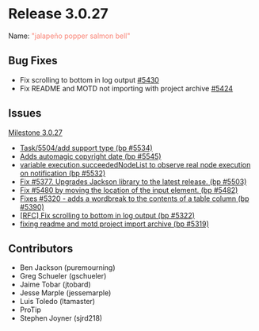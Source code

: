 # Release 3.0.27

Name: <span style="color: salmon"><span class="glyphicon glyphicon-bell"></span> "jalapeño popper salmon bell"</span>

## Bug Fixes

* Fix scrolling to bottom in log output [#5430](https://github.com/qwcontrol/qwcontrol/pull/5430)
* Fix README and MOTD not importing with project archive [#5424](https://github.com/qwcontrol/qwcontrol/pull/5424)

## Issues

[Milestone 3.0.27](https://github.com/qwcontrol/qwcontrol/milestone/128)

* [Task/5504/add support type (bp #5534)](https://github.com/qwcontrol/qwcontrol/pull/5551)
* [Adds automagic copyright date (bp #5545)](https://github.com/qwcontrol/qwcontrol/pull/5546)
* [variable execution.succeededNodeList to observe real node execution on notification (bp #5532)](https://github.com/qwcontrol/qwcontrol/pull/5536)
* [Fix #5377. Upgrades Jackson library to the latest release. (bp #5503)](https://github.com/qwcontrol/qwcontrol/pull/5510)
* [Fix #5480 by moving the location of the input element. (bp #5482)](https://github.com/qwcontrol/qwcontrol/pull/5490)
* [Fixes #5320 - adds a wordbreak to the contents of a table column (bp #5390)](https://github.com/qwcontrol/qwcontrol/pull/5437)
* [\[RFC\] Fix scrolling to bottom in log output (bp #5322)](https://github.com/qwcontrol/qwcontrol/pull/5430)
* [fixing readme and motd project import archive (bp #5319)](https://github.com/qwcontrol/qwcontrol/pull/5424)

## Contributors

* Ben Jackson (puremourning)
* Greg Schueler (gschueler)
* Jaime Tobar (jtobard)
* Jesse Marple (jessemarple)
* Luis Toledo (ltamaster)
* ProTip
* Stephen Joyner (sjrd218)